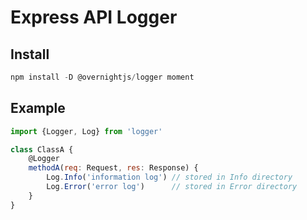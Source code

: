 # Express API Logger

## Install
``` javascript
npm install -D @overnightjs/logger moment
```

## Example
```javascript
import {Logger, Log} from 'logger'

class ClassA {
	@Logger
	methodA(req: Request, res: Response) {
		Log.Info('information log') // stored in Info directory
		Log.Error('error log')      // stored in Error directory
	} 
}
```
